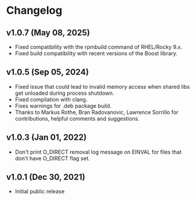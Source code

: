 # Changelog

## v1.0.7 (May 08, 2025)
* Fixed compatibility with the rpmbuild command of RHEL/Rocky 9.x.
* Fixed build compatibility with recent versions of the Boost library.

## v1.0.5 (Sep 05, 2024)
* Fixed issue that could lead to invalid memory access when shared libs get unloaded during process shutdown.
* Fixed compilation with clang.
* Fixes warnings for .deb package build.
* Thanks to Markus Rothe, Bran Radovanovic, Lawrence Sorrillo for contributions, helpful comments and suggestions.

## v1.0.3 (Jan 01, 2022)
* Don't print O_DIRECT removal log message on EINVAL for files that don't have O_DIRECT flag set.

## v1.0.1 (Dec 30, 2021)
* Initial public release
